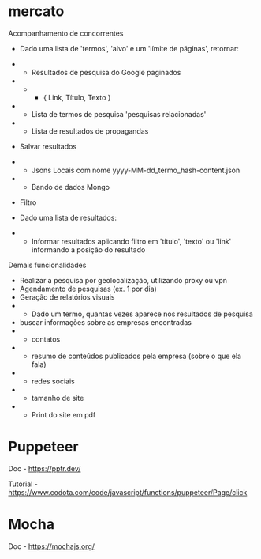# mercato

Acompanhamento de concorrentes

- Dado uma lista de 'termos', 'alvo' e um 'límite de páginas', retornar:
- - Resultados de pesquisa do Google paginados
- - - { Link, Título, Texto }
- - Lista de termos de pesquisa 'pesquisas relacionadas'
- - Lista de resultados de propagandas

- Salvar resultados
- - Jsons Locais com nome yyyy-MM-dd_termo_hash-content.json
- - Bando de dados Mongo

- Filtro
- Dado uma lista de resultados:
- - Informar resultados aplicando filtro em 'título', 'texto' ou 'link' informando a posição do resultado

Demais funcionalidades

- Realizar a pesquisa por geolocalização, utilizando proxy ou vpn
- Agendamento de pesquisas (ex. 1 por dia)
- Geração de relatórios visuais
- - Dado um termo, quantas vezes aparece nos resultados de pesquisa
- buscar informações sobre as empresas encontradas
- - contatos
- - resumo de conteúdos publicados pela empresa (sobre o que ela fala)
- - redes sociais
- - tamanho de site
- - Print do site em pdf

# Puppeteer

Doc - https://pptr.dev/

Tutorial - https://www.codota.com/code/javascript/functions/puppeteer/Page/click

# Mocha

Doc - https://mochajs.org/
